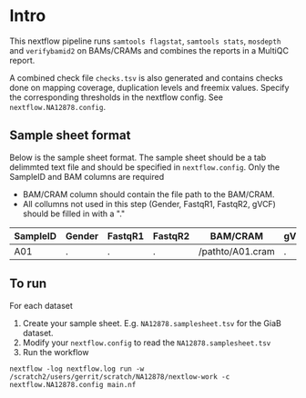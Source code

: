 # Intro

This nextflow pipeline runs `samtools flagstat`, `samtools stats`, `mosdepth` and `verifybamid2` on BAMs/CRAMs and combines the reports in a MultiQC report. 

A combined check file `checks.tsv` is also generated and contains checks done on mapping coverage, duplication levels and freemix values. Specify the corresponding thresholds in the nextflow config. See `nextflow.NA12878.config`.


## Sample sheet format

Below is the sample sheet format. The sample sheet should be a tab delimmted text file and should be specified in `nextflow.config`.  Only the SampleID and BAM columns are required

- BAM/CRAM column should contain the file path to the BAM/CRAM.
- All collumns not used in this step (Gender, FastqR1, FastqR2, gVCF) should be filled in with a "." 


| SampleID | Gender | FastqR1 | FastqR2 | BAM/CRAM | gVCF |
| -------- | ------ | ------- | ------- | -------- | ---- |
| A01      | .      | .       | .       | /pathto/A01.cram | . |


## To run

For each dataset
1) Create your sample sheet. E.g. `NA12878.samplesheet.tsv` for the GiaB dataset.
2) Modify your `nextflow.config` to read the `NA12878.samplesheet.tsv`
3) Run the workflow

```
nextflow -log nextflow.log run -w /scratch2/users/gerrit/scratch/NA12878/nextlow-work -c nextflow.NA12878.config main.nf
```

